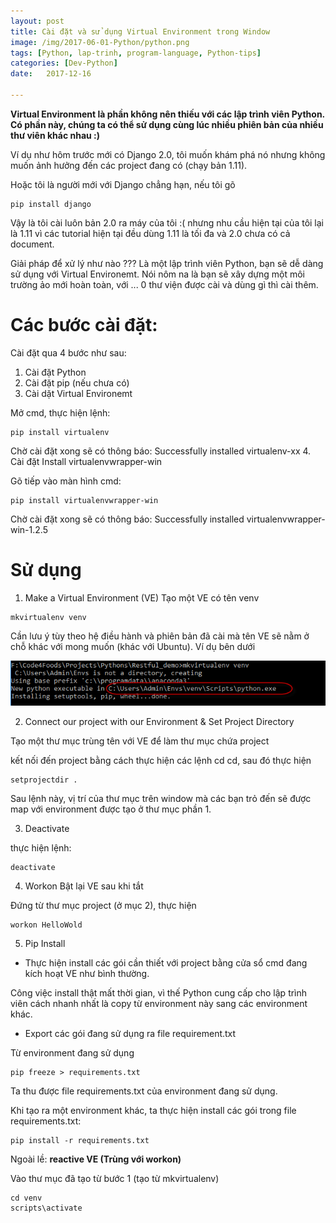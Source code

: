 ```yaml
---
layout: post
title: Cài đặt và sử dụng Virtual Environment trong Window
image: /img/2017-06-01-Python/python.png
tags: [Python, lap-trinh, program-language, Python-tips]
categories: [Dev-Python]
date:   2017-12-16

---
```

**Virtual Environment là phần không nên thiếu với các lập trình viên Python. Có phần này, chúng ta có thể sử dụng cùng lúc nhiều phiên bản của nhiều thư viên khác nhau :)**

Ví dụ như hôm trước mới có Django 2.0, tôi muốn khám phá nó nhưng không muốn ảnh hưởng đến các project đang có (chạy bản 1.11). 

Hoặc tôi là người mới với Django chẳng hạn, nếu tôi gõ 

```
pip install django
```

Vậy là tôi cài luôn bản 2.0 ra máy của tôi :( nhưng nhu cầu hiện tại của tôi lại là 1.11 vì các tutorial hiện tại đều dùng 1.11 là tối đa và 2.0 chưa có cả document.

Giải pháp để xử lý như nào ???
Là một lập trình viên Python, bạn sẽ dễ dàng sử dụng với Virtual Environemt. 
Nói nôm na là bạn sẽ xây dựng một môi trường ảo mới hoàn toàn, với ... 0 thư viện được cài và dùng gì thì cài thêm.

# Các bước cài đặt:

Cài đặt qua 4 bước như sau: 

1. Cài đặt Python
2. Cài đặt pip (nếu chưa có)
3. Cài dặt Virtual Environemt

Mở cmd, thực hiện lệnh:

```
pip install virtualenv
```

Chờ cài đặt xong sẽ có thông báo: Successfully installed virtualenv-xx
4. Cài đặt Install virtualenvwrapper-win

Gõ tiếp vào màn hình cmd:

```
pip install virtualenvwrapper-win
```

Chờ cài đặt xong sẽ có thông báo: Successfully installed virtualenvwrapper-win-1.2.5

# Sử dụng


1. Make a Virtual Environment (VE)
Tạo một VE có tên venv

```
mkvirtualenv venv
```

Cần lưu ý tùy theo hệ điều hành và phiên bản đã cài mà tên VE sẽ nằm ở chỗ khác với mong muốn (khác với Ubuntu). Ví dụ bên dưới

![VE1](/img/2017-12-16-VE/VE1.png)




2. Connect our project with our Environment & Set Project Directory

Tạo một thư mục trùng tên với VE để làm thư mục chứa project

kết nối đến project bằng cách thực hiện các lệnh cd cd, sau đó thực hiện

```
setprojectdir .
```

Sau lệnh này, vị trí của thư mục trên window mà các bạn trỏ đến sẽ được map với environment được tạo ở thư mục phần 1.

3. Deactivate

thực hiện lệnh:
```
deactivate
```

4. Workon
Bật lại VE sau khi tắt

Đứng từ thư mục project (ở mục 2), thực hiện

```
workon HelloWold
```


5. Pip Install
* Thực hiện install các gói cần thiết với project bằng cửa sổ cmd đang kích hoạt VE như bình thường.

Công việc install thật mất thời gian, vì thế Python cung cấp cho lập trình viên cách nhanh nhất là copy từ environment này sang các environment khác.
* Export các gói đang sử dụng ra file requirement.txt

Từ environment đang sử dụng
```
pip freeze > requirements.txt
```
Ta thu được file requirements.txt của environment đang sử dụng.

Khi tạo ra một environment khác, ta thực hiện install các gói trong file requirements.txt:

```
pip install -r requirements.txt
```



Ngoài lề: 
**reactive VE (Trùng với workon)**

Vào thư mục đã tạo từ bước 1 (tạo từ mkvirtualenv)

```
cd venv
scripts\activate
```

